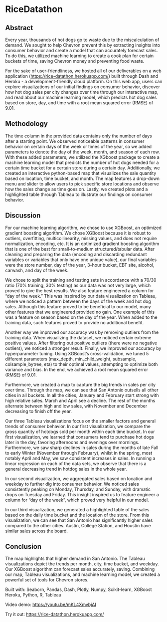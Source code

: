 # RiceDatathon

## Abstract
Every year, thousands of hot dogs go to waste due to the miscalculation of demand. We sought to help Chevron prevent this by extracting insights into consumer behavior and create a model that can accurately forecast sales. To do this, we utilized machine learning to create a cook plan for certain buckets of time, saving Chevron money and preventing food waste.

For the sake of user-friendliness, we hosted all of our deliverables on a web application (https://rice-datathon.herokuapp.com/) built through Dash and Heroku - a development-friendly cloud platform. On this web app, users can explore visualizations of our initial findings on consumer behavior, discover how hot dog sales per city changes over time through our interactive map, and read about our machine learning model, which predicts hot dog sales based on store, day, and time with a root mean squared error (RMSE) of 9.01.

## Methodology
The time column in the provided data contains only the number of days after a starting point. We observed noticeable patterns in consumer behavior on certain days of the week or times of the year, so we added parameters to denote the day of the week, month, and season of each row. With these added parameters, we utilized the XGboost package to create a machine learning model that predicts the number of hot dogs needed for a certain time bucket for a certain store during a certain day. Additionally, we created an interactive python-based map that visualizes the sale quantity based on location, time bucket, and month. The map features a drop-down menu and slider to allow users to pick specific store locations and observe how the sales change as time goes on. Lastly, we created plots and a highlighted table through Tableau to illustrate our findings on consumer behavior. 

## Discussion
For our machine learning algorithm, we chose to use XGBoost, an optimized gradient boosting algorithm. We chose XGBoost because it is robust to outliers, overfitting, multicollinearity, missing values, and does not require normalization, encoding, etc. It is an optimized gradient boosting algorithm that is one of the best for small-to-medium structured/tabular data. After cleaning and preparing the data (encoding and discarding redundant variables or variables that only have one unique value), our final variables were the store number, day of the year, 3-hour bucket, EBT site, alcohol, carwash, and day of the week. 

We chose to split the training and testing sets in accordance with a 70/30 ratio (70% training, 30% testing) as our data was not very large, which proved to give the best results. We also feature engineered a column for “day of the week.” This was inspired by our data visualization on Tableau, where we noticed a pattern between the days of the week and hot dog sales. Although this feature proved to be beneficial to our model, many other features that we engineered provided no gain. One example of this was a feature on season based on the day of the year. When added to the training data, such features proved to provide no additional benefit. 

Another way we improved our accuracy was by removing outliers from the training data. When visualizing the dataset, we noticed certain extreme positive values. After filtering out positive outliers (there were no negative outliers), we noticed a stronger result. Finally, we improved our accuracy by hyperparameter tuning. Using XGBoost’s cross-validation, we tuned 5 different parameters (max_depth, min_child_weight, subsample, colsample_bytree, eta) to their optimal values, attempting to optimize both variance and bias. In the end, we achieved a root mean squared error (RMSE) of 9.01.

Furthermore, we created a map to capture the big trends in sales per city over time. Through the map, we can see that San Antonio outsells all other cities in all buckets. In all the cities, January and February start strong with high relative sales. March and April see a decline. The rest of the months alternate between high and low sales, with November and December decreasing to finish off the year. 

Our three Tableau visualizations focus on the smaller factors and general trends of consumer behavior. In our first visualization, we compare the gross quantity of hotdogs sold per month within each time bucket. In our first visualization, we learned that consumers tend to purchase hot dogs later in the day, favoring afternoons and evenings over mornings. Furthermore, we saw sharp declines in sales during the months of late Fall to early Winter (November through February), whilst in the spring, most notably April and May, we saw consistent increases in sales. In running a linear regression on each of the data sets, we observe that there is a general decreasing trend in hotdog sales in the whole year.

In our second visualization, we aggregated sales based on location and weekday to further dig into consumer behavior. We noticed sales consistently peaking on Monday, Thursday, and Sunday, with dramatic drops on Tuesday and Friday. This insight inspired us to feature engineer a column for “day of the week”, which proved very helpful in our model.

In our third visualization, we generated a highlighted table of the sales based on the daily time bucket and the location of the store. From this visualization, we can see that San Antonio has significantly higher sales compared to the other cities. Austin, College Station, and Houstin have similar sales across the board. 

## Conclusion
The map highlights that higher demand in San Antonio. The Tableau visualizations depict the trends per month, city, time bucket, and weekday. Our XGBoost algorithm can forecast sales accurately, saving. Combining our map, Tableau visualizations, and machine learning model, we created a powerful set of tools for Chevron stores.

Built with: Seaborn, Pandas, Dash, Plotly, Numpy, Scikit-learn, XGBoost Heroku, Python, R, Tableau

Video demo: https://youtu.be/mKL4XmvbjAI

Try it out: https://rice-datathon.herokuapp.com/

